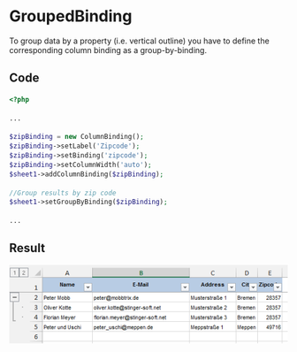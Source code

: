 # GroupedBinding

To group data by a property (i.e. vertical outline) you have to define the corresponding column binding as a group-by-binding.

## Code
```php
<?php

...

$zipBinding = new ColumnBinding();
$zipBinding->setLabel('Zipcode');
$zipBinding->setBinding('zipcode');
$zipBinding->setColumnWidth('auto');
$sheet1->addColumnBinding($zipBinding);

//Group results by zip code
$sheet1->setGroupByBinding($zipBinding);

...

```

## Result

![GroupedBinding Result](images/grouped_binding.png "GroupedBinding Result")